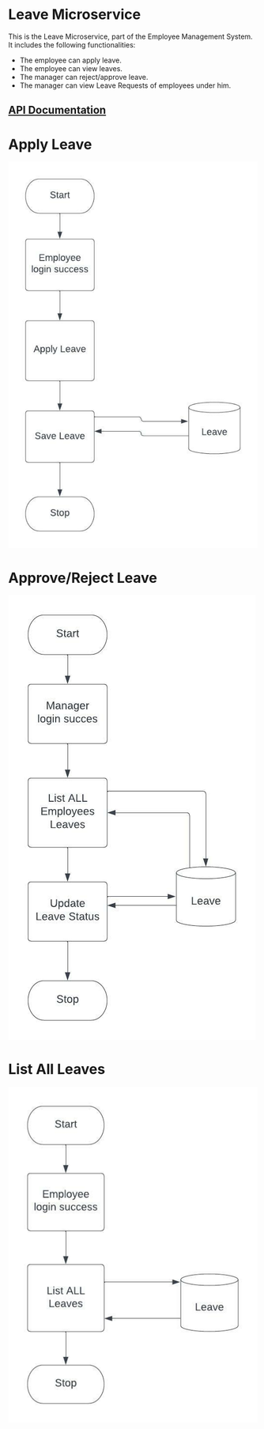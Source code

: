 # Leave Microservice

This is the Leave Microservice, part of the Employee Management System.
It includes the following functionalities:
  <ul>
  <li>The employee can apply leave.</li>
  <li>The employee can view leaves.</li>
  <li>The manager can reject/approve leave.</li>
  <li>The manager can view Leave Requests of employees under him.</li>
  </ul>

<a href="https://documenter.getpostman.com/view/10075006/UzQyq3kJ" > <h2> API Documentation </h2> </a>
  
# Apply Leave
  <img src = "https://github.com/sat5297/leaveMicroservice/blob/master/ApplyLeaveActivity.jpeg" alt = "Apply Leave Activity" />

# Approve/Reject Leave
  <img src = "https://github.com/sat5297/leaveMicroservice/blob/master/LeaveActivity.jpeg" alt = "Leave Activity" />
  
# List All Leaves
  <img src="https://github.com/sat5297/leaveMicroservice/blob/master/ListAllLeaves.jpeg" alt="List All Leaves"/>

